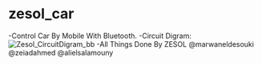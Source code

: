 # zesol_car
-Control Car By Mobile With Bluetooth.
-Circuit Digram:
![Zesol_CircuitDigram_bb](https://user-images.githubusercontent.com/37198610/103179837-a6775780-4898-11eb-9b02-9b2bd758dc5b.png)
-All Things Done By ZESOL
@marwaneldesouki
@zeiadahmed
@alielsalamouny
